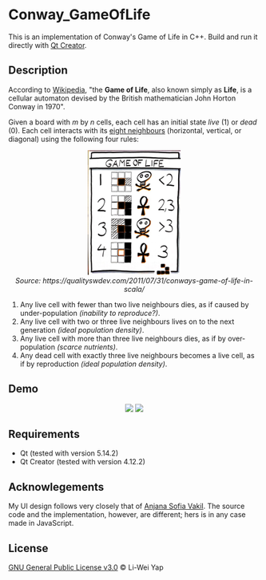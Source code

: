 # Conway_GameOfLife

This is an implementation of Conway's Game of Life in C++. Build and run it directly with [Qt Creator](https://www.qt.io/download).

## Description

According to [Wikipedia](https://en.wikipedia.org/wiki/Conway%27s_Game_of_Life), "the **Game of Life**, also known simply as **Life**, is a cellular automaton devised by the British mathematician John Horton Conway in 1970".

Given a board with *m* by *n* cells, each cell has an initial state *live* (1) or *dead* (0). Each cell interacts with its [eight neighbours](https://en.wikipedia.org/wiki/Moore_neighborhood) (horizontal, vertical, or diagonal) using the following four rules:

<p align="center">
  <img height="250" src="assets/rules.jpg">
  <br><i>Source: https://qualityswdev.com/2011/07/31/conways-game-of-life-in-scala/</i>
</p>

1. Any live cell with fewer than two live neighbours dies, as if caused by under-population *(inability to reproduce?)*.
2. Any live cell with two or three live neighbours lives on to the next generation *(ideal population density)*.
3. Any live cell with more than three live neighbours dies, as if by over-population *(scarce nutrients)*.
4. Any dead cell with exactly three live neighbours becomes a live cell, as if by reproduction *(ideal population density)*.

## Demo

<p align="center">
  <img src="assets/chequered_slower.gif" width="600" />
  <img src="assets/random_gen275.gif" width="600" />
</p>

## Requirements

* Qt (tested with version 5.14.2)
* Qt Creator (tested with version 4.12.2)

## Acknowlegements

My UI design follows very closely that of [Anjana Sofia Vakil](http://vakila.github.io/rc-projects/game-of-life/). The source code and the implementation, however, are different; hers is in any case made in JavaScript.

## License

[GNU General Public License v3.0](https://github.com/liweiyap/Conway_GameOfLife/blob/master/LICENSE) © Li-Wei Yap
